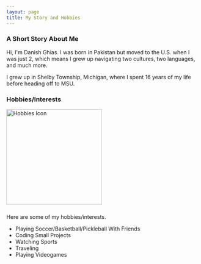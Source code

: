 ```yaml
---
layout: page
title: My Story and Hobbies
---
```


### A Short Story About Me

Hi, I'm Danish Ghias.
I was born in Pakistan but moved to the U.S. when I was just 2, which means I grew up navigating two cultures, two languages, and much more. 

I grew up in Shelby Township, Michigan, where I spent 16 years of my life before heading off to MSU.


### Hobbies/Interests

<img src="/danish-portfolio/assets/soccer.png" alt="Hobbies Icon" width="250" style="margin-bottom: 10px;" />







Here are some of my hobbies/interests.

- Playing Soccer/Basketball/Pickleball With Friends
- Coding Small Projects
- Watching Sports
- Traveling
- Playing Videogames


